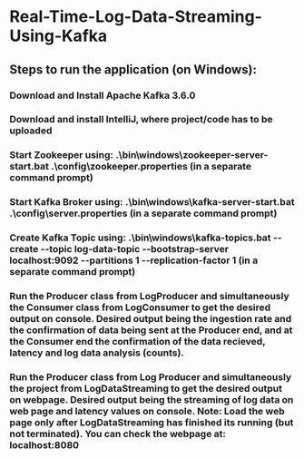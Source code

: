 # Real-Time-Log-Data-Streaming-Using-Kafka

## Steps to run the application (on Windows):
### Download and Install Apache Kafka 3.6.0
### Download and install IntelliJ, where project/code has to be uploaded
### Start Zookeeper using: .\bin\windows\zookeeper-server-start.bat .\config\zookeeper.properties (in a separate command prompt)
### Start Kafka Broker using: .\bin\windows\kafka-server-start.bat .\config\server.properties (in a separate command prompt)
### Create Kafka Topic using: .\bin\windows\kafka-topics.bat --create --topic log-data-topic --bootstrap-server localhost:9092 --partitions 1 --replication-factor 1 (in a separate command prompt)
### Run the Producer class from LogProducer and simultaneously the Consumer class from LogConsumer to get the desired output on console. Desired output being the ingestion rate and the confirmation of data being sent at the Producer end, and at the Consumer end the confirmation of the data recieved, latency and log data analysis (counts).
### Run the Producer class from Log Producer and simultaneously the project from LogDataStreaming to get the desired output on webpage. Desired output being the streaming of log data on web page and latency values on console. Note: Load the web page only after LogDataStreaming has finished its running (but not terminated). You can check the webpage at: localhost:8080
